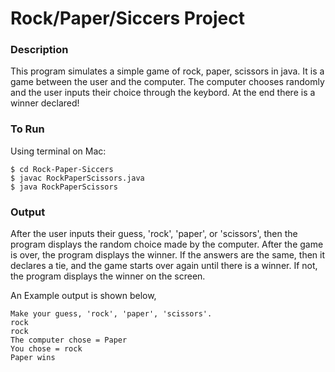 # Rock/Paper/Siccers Project

### Description

This program simulates a simple game of rock, paper, scissors in java. It is a game between the user and the computer. The computer chooses randomly and the user inputs their choice through the keybord. At the end there is a winner declared!

### To Run

Using terminal on Mac:

```
$ cd Rock-Paper-Siccers
$ javac RockPaperScissors.java
$ java RockPaperScissors
```

### Output

After the user inputs their guess, 'rock', 'paper',  or 'scissors', then the program displays the random choice made by the computer. After the game is over, the program displays the winner. If the answers are the same, then it declares a tie, and the game starts over again until there is a winner. If not, the program displays the winner on the screen.

An Example output is shown below, 
```
Make your guess, 'rock', 'paper', 'scissors'.
rock
rock
The computer chose = Paper
You chose = rock
Paper wins
```
